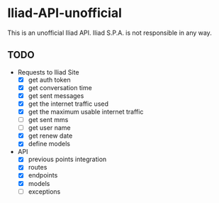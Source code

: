 # Iliad-API-unofficial
This is an unofficial Iliad API. Iliad S.P.A. is not responsible in any way.


## TODO
- Requests to Iliad Site
  - [x] get auth token
  - [x] get conversation time
  - [x] get sent messages
  - [x] get the internet traffic used
  - [x] get the maximum usable internet traffic
  - [ ] get sent mms
  - [ ] get user name
  - [x] get renew date
  - [x] define models
- API
  - [x] previous points integration
  - [x] routes
  - [x] endpoints
  - [x] models
  - [ ] exceptions
